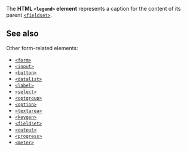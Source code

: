 <!-- <short-description> -->
The **HTML `<legend>` element** represents a caption for the content of
its parent [`<fieldset>`](/en-US/docs/Web/HTML/Element/fieldset).
<!-- </short-description> -->

<!-- <see-also> -->
See also
--------

Other form-related elements:

-   [`<form>`](/en-US/docs/Web/HTML/Element/form)
-   [`<input>`](/en-US/docs/Web/HTML/Element/input)
-   [`<button>`](/en-US/docs/Web/HTML/Element/button)
-   [`<datalist>`](/en-US/docs/Web/HTML/Element/datalist)
-   [`<label>`](/en-US/docs/Web/HTML/Element/label)
-   [`<select>`](/en-US/docs/Web/HTML/Element/select)
-   [`<optgroup>`](/en-US/docs/Web/HTML/Element/optgroup)
-   [`<option>`](/en-US/docs/Web/HTML/Element/option)
-   [`<textarea>`](/en-US/docs/Web/HTML/Element/textarea)
-   [`<keygen>`](/en-US/docs/Web/HTML/Element/keygen)
-   [`<fieldset>`](/en-US/docs/Web/HTML/Element/fieldset)
-   [`<output>`](/en-US/docs/Web/HTML/Element/output)
-   [`<progress>`](/en-US/docs/Web/HTML/Element/progress)
-   [`<meter>`](/en-US/docs/Web/HTML/Element/meter)
<!-- </see-also> -->
